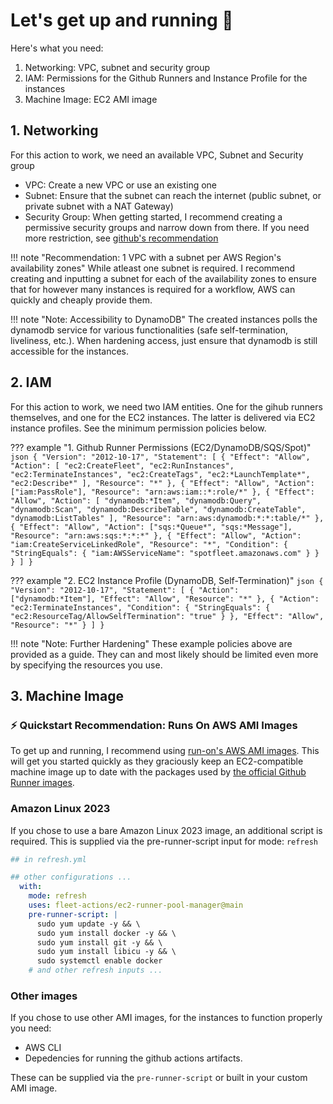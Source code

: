 # Let's get up and running :pray:

Here's what you need:

1. Networking: VPC, subnet and security group
2. IAM: Permissions for the Github Runners and Instance Profile for the instances
3. Machine Image: EC2 AMI image

## 1. Networking

For this action to work, we need an available VPC, Subnet and Security group

- VPC: Create a new VPC or use an existing one
- Subnet: Ensure that the subnet can reach the internet (public subnet, or private subnet with a NAT Gateway)
- Security Group: When getting started, I recommend creating a permissive security groups and narrow down from there. If you need more restriction, see [github's recommendation](https://docs.github.com/en/actions/hosting-your-own-runners/managing-self-hosted-runners/communicating-with-self-hosted-runners)

!!! note "Recommendation: 1 VPC with a subnet per AWS Region's availability zones"
    While atleast one subnet is required. I recommend creating and inputting a subnet for each of the availability zones to ensure that for however many instances is required for a workflow, AWS can quickly and cheaply provide them.

!!! note "Note: Accessibility to DynamoDB"
    The created instances polls the dynamodb service for various functionalities (safe self-termination, liveliness, etc.). When hardening access, just ensure that dynamodb is still accessible for the instances.

## 2. IAM

For this action to work, we need two IAM entities. One for the gihub runners themselves, and one for the EC2 instances. The latter is delivered via EC2 instance profiles. See the minimum permission policies below.

??? example "1. Github Runner Permissions (EC2/DynamoDB/SQS/Spot)"
    ```json
    {
      "Version": "2012-10-17",
      "Statement": [
        {
          "Effect": "Allow",
          "Action": [
            "ec2:CreateFleet",
            "ec2:RunInstances",
            "ec2:TerminateInstances",
            "ec2:CreateTags",
            "ec2:*LaunchTemplate*",
            "ec2:Describe*"
          ],
          "Resource": "*"
        },
        {
          "Effect": "Allow",
          "Action": ["iam:PassRole"],
          "Resource": "arn:aws:iam::*:role/*"
        },
        {
          "Effect": "Allow",
          "Action": [
            "dynamodb:*Item",
            "dynamodb:Query",
            "dynamodb:Scan",
            "dynamodb:DescribeTable",
            "dynamodb:CreateTable",
            "dynamodb:ListTables"
          ],
          "Resource": "arn:aws:dynamodb:*:*:table/*"
        },
        {
          "Effect": "Allow",
          "Action": ["sqs:*Queue*", "sqs:*Message"],
          "Resource": "arn:aws:sqs:*:*:*"
        },
        {
          "Effect": "Allow",
          "Action": "iam:CreateServiceLinkedRole",
          "Resource": "*",
          "Condition": {
            "StringEquals": {
              "iam:AWSServiceName": "spotfleet.amazonaws.com"
            }
          }
        }
      ]
    }
    ```

??? example "2. EC2 Instance Profile (DynamoDB, Self-Termination)"
    ```json
    {
      "Version": "2012-10-17",
      "Statement": [
        {
          "Action": ["dynamodb:*Item"],
          "Effect": "Allow",
          "Resource": "*"
        },
        {
          "Action": "ec2:TerminateInstances",
          "Condition": {
            "StringEquals": {
              "ec2:ResourceTag/AllowSelfTermination": "true"
            }
          },
          "Effect": "Allow",
          "Resource": "*"
        }
      ]
    }
    ```



!!! note "Note: Further Hardening"
    These example policies above are provided as a guide. They can and most likely should be limited even more by specifying the resources you use.

## 3. Machine Image

### :zap: Quickstart Recommendation: Runs On AWS AMI Images

To get up and running, I recommend using [run-on's AWS AMI images](https://github.com/runs-on/runner-images-for-aws). This will get you started quickly as they graciously keep an EC2-compatible machine image up to date with the packages used by [the official Github Runner images](https://github.com/actions/runner-images).

### Amazon Linux 2023

If you chose to use a bare Amazon Linux 2023 image, an additional script is required. This is supplied via the pre-runner-script input for mode: `refresh`

```yaml
## in refresh.yml

## other configurations ...
  with: 
    mode: refresh
    uses: fleet-actions/ec2-runner-pool-manager@main 
    pre-runner-script: |
      sudo yum update -y && \
      sudo yum install docker -y && \
      sudo yum install git -y && \
      sudo yum install libicu -y && \
      sudo systemctl enable docker
    # and other refresh inputs ... 
```

### Other images

If you chose to use other AMI images, for the instances to function properly you need:

- AWS CLI
- Depedencies for running the github actions artifacts.

These can be supplied via the `pre-runner-script` or built in your custom AMI image.

